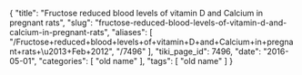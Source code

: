 {
    "title": "Fructose reduced blood levels of vitamin D and Calcium in pregnant rats",
    "slug": "fructose-reduced-blood-levels-of-vitamin-d-and-calcium-in-pregnant-rats",
    "aliases": [
        "/Fructose+reduced+blood+levels+of+vitamin+D+and+Calcium+in+pregnant+rats+\u2013+Feb+2012",
        "/7496"
    ],
    "tiki_page_id": 7496,
    "date": "2016-05-01",
    "categories": [
        "old name"
    ],
    "tags": [
        "old name"
    ]
}